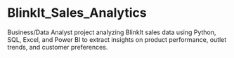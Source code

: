 # BlinkIt_Sales_Analytics
Business/Data Analyst project analyzing BlinkIt sales data using Python, SQL, Excel, and Power BI to extract insights on product performance, outlet trends, and customer preferences.
